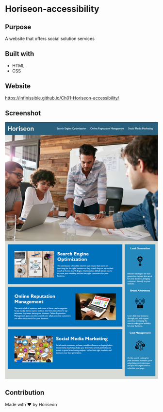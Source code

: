 # Horiseon-accessibility

## Purpose
A website that offers social solution services

## Built with
* HTML
* CSS

## Website
https://infinissible.github.io/Ch01-Horiseon-accessibility/

## Screenshot
<img src="./Screenshot.png" alt="" />

## Contribution
Made with ❤️️ by Horiseon
